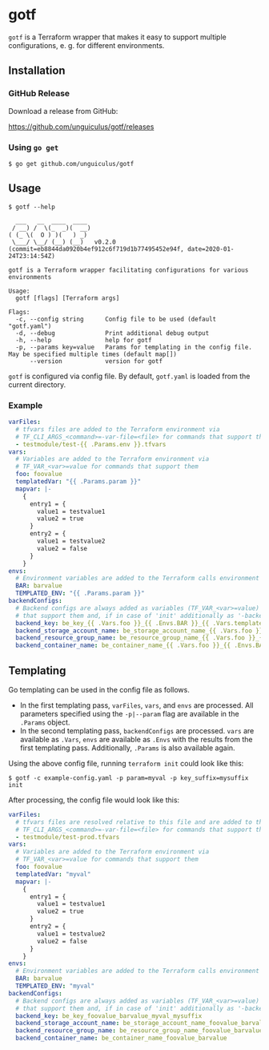 # gotf

`gotf` is a Terraform wrapper that makes it easy to support multiple configurations, e. g. for different environments.

## Installation

### GitHub Release

Download a release from GitHub:

https://github.com/unguiculus/gotf/releases

### Using `go get`

```console
$ go get github.com/unguiculus/gotf
```

## Usage

```console
$ gotf --help

  ___   __  ____  ____
 / __) /  \(_  _)(  __)
( (_ \(  O ) )(   ) _)
 \___/ \__/ (__) (__)   v0.2.0 (commit=eb8844da0920b4ef912c6f719d1b77495452e94f, date=2020-01-24T23:14:54Z)

gotf is a Terraform wrapper facilitating configurations for various environments

Usage:
  gotf [flags] [Terraform args]

Flags:
  -c, --config string      Config file to be used (default "gotf.yaml")
  -d, --debug              Print additional debug output
  -h, --help               help for gotf
  -p, --params key=value   Params for templating in the config file. May be specified multiple times (default map[])
      --version            version for gotf
```

`gotf` is configured via config file.
By default, `gotf.yaml` is loaded from the current directory.

### Example

```yaml
varFiles:
  # tfvars files are added to the Terraform environment via
  # TF_CLI_ARGS_<command>=-var-file=<file> for commands that support them
  - testmodule/test-{{ .Params.env }}.tfvars
vars:
  # Variables are added to the Terraform environment via
  # TF_VAR_<var>=value for commands that support them
  foo: foovalue
  templatedVar: "{{ .Params.param }}"
  mapvar: |-
    {
      entry1 = {
        value1 = testvalue1
        value2 = true
      }
      entry2 = {
        value1 = testvalue2
        value2 = false
      }
    }
envs:
  # Environment variables are added to the Terraform calls environment
  BAR: barvalue
  TEMPLATED_ENV: "{{ .Params.param }}"
backendConfigs:
  # Backend configs are always added as variables (TF_VAR_<var>=value) for commands
  # that support them and, if in case of 'init' additionally as '-backend-config' CLI options
  backend_key: be_key_{{ .Vars.foo }}_{{ .Envs.BAR }}_{{ .Vars.templatedVar }}_{{ .Params.key_suffix }}
  backend_storage_account_name: be_storage_account_name_{{ .Vars.foo }}_{{ .Envs.BAR }}
  backend_resource_group_name: be_resource_group_name_{{ .Vars.foo }}_{{ .Envs.BAR }}
  backend_container_name: be_container_name_{{ .Vars.foo }}_{{ .Envs.BAR }}
```

## Templating

Go templating can be used in the config file as follows.

* In the first templating pass, `varFiles`, `vars`, and `envs` are processed.
  All parameters specified using the `-p|--param` flag are available in the `.Params` object.
* In the second templating pass, `backendConfigs` are processed.
  `vars` are available as `.Vars`, `envs` are available as `.Envs` with the results from the first templating pass.
  Additionally, `.Params` is also available again.

Using the above config file, running `terraform init` could look like this:

```console
$ gotf -c example-config.yaml -p param=myval -p key_suffix=mysuffix init
```

After processing, the config file would look like this:

```yaml
varFiles:
  # tfvars files are resolved relative to this file and are added to the Terraform environment via
  # TF_CLI_ARGS_<command>=-var-file=<file> for commands that support them
  - testmodule/test-prod.tfvars
vars:
  # Variables are added to the Terraform environment via
  # TF_VAR_<var>=value for commands that support them
  foo: foovalue
  templatedVar: "myval"
  mapvar: |-
    {
      entry1 = {
        value1 = testvalue1
        value2 = true
      }
      entry2 = {
        value1 = testvalue2
        value2 = false
      }
    }
envs:
  # Environment variables are added to the Terraform calls environment
  BAR: barvalue
  TEMPLATED_ENV: "myval"
backendConfigs:
  # Backend configs are always added as variables (TF_VAR_<var>=value) for commands
  # that support them and, if in case of 'init' additionally as '-backend-config' CLI options
  backend_key: be_key_foovalue_barvalue_myval_mysuffix
  backend_storage_account_name: be_storage_account_name_foovalue_barvalue
  backend_resource_group_name: be_resource_group_name_foovalue_barvalue
  backend_container_name: be_container_name_foovalue_barvalue
```
